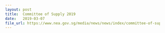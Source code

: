 ```yaml
---
layout: post
title:  Committee of Supply 2019
date:   2019-03-07
file_url: https://www.nea.gov.sg/media/news/news/index/committee-of-supply-2019
---
```


